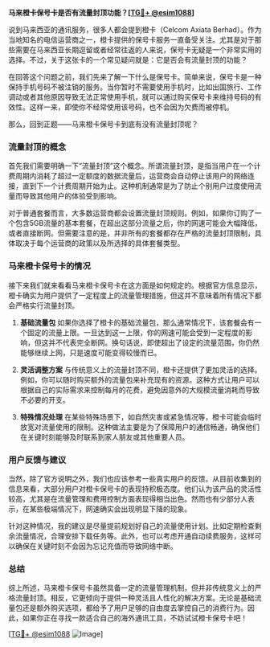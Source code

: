 **马来橙卡保号卡是否有流量封顶功能？[[TG💪+ @esim1088](https://t.me/s/esim1088)]**

说到马来西亚的通讯服务，很多人都会提到橙卡（Celcom Axiata Berhad）。作为当地知名的电信运营商之一，橙卡提供的保号卡服务一直备受关注。尤其是对于那些需要在马来西亚长期逗留或者经常往返的人来说，保号卡无疑是一个非常实用的选择。不过，关于这张卡的一个常见疑问就是：它是否会有流量封顶的功能？

在回答这个问题之前，我们先来了解一下什么是保号卡。简单来说，保号卡是一种保持手机号码不被注销的服务。当你暂时不需要使用手机时，比如出国旅行、工作调动或者其他原因导致无法正常使用手机，就可以通过购买保号卡来维持号码的有效性。这样一来，即使你不经常使用该号码，也不会因为欠费而被停机。

那么，回到正题——马来橙卡保号卡到底有没有流量封顶呢？

### 流量封顶的概念

首先我们需要明确一下“流量封顶”这个概念。所谓流量封顶，是指当用户在一个计费周期内消耗了超过一定额度的数据流量后，运营商会自动停止该用户的网络连接，直到下一个计费周期开始为止。这种机制通常是为了防止个别用户过度使用流量而导致其他用户的体验受到影响。

对于普通套餐而言，大多数运营商都会设置流量封顶规则。例如，如果你订购了一个包含5GB流量的基本套餐，在超出这部分流量之后，你的网速可能会大幅降低，或者直接断网。但需要注意的是，并非所有的套餐都存在严格的流量封顶限制，具体取决于每个运营商的政策以及所选择的具体套餐类型。

### 马来橙卡保号卡的情况

接下来我们就来看看马来橙卡保号卡在这方面是如何规定的。根据官方信息显示，橙卡确实为用户提供了一定程度上的流量管理措施，但这并不意味着所有情况下都会严格实行流量封顶。

1. **基础流量包**
   如果你选择了橙卡的基础流量包，那么通常情况下，该套餐会有一个固定的流量上限。一旦达到这一上限，你的网速可能会受到一定程度的影响，但这并不代表完全断网。换句话说，即使超出了设定的流量范围，你仍然能够继续上网，只是速度可能变得较慢而已。

2. **灵活调整方案**
   与传统意义上的流量封顶不同，橙卡还提供了更加灵活的选择。例如，你可以随时购买额外的流量包来补充现有的资源。这种方式让用户可以根据自己的实际需求来控制每月的花费，避免因意外的大规模流量消耗而导致不必要的开支。

3. **特殊情况处理**
   在某些特殊场景下，如自然灾害或紧急情况等，橙卡可能会临时放宽对流量使用的限制。这种做法主要是为了保障用户的通信畅通，确保他们在关键时刻能够及时联系到家人朋友或其他重要人员。

### 用户反馈与建议

当然，除了官方说明之外，我们也应该参考一些真实用户的反馈。从目前收集到的信息来看，大部分用户对橙卡保号卡的表现持积极态度。他们认为该产品的灵活性较高，尤其是在流量管理和费用控制方面表现得相当出色。然而也有少部分人表示，在某些极端情况下，网速确实会出现明显下降的现象。

针对这种情况，我的建议是尽量提前规划好自己的流量使用计划。比如定期检查剩余流量情况，合理安排下载任务等。此外，也可以考虑开通自动续费服务，这样可以确保在关键时刻不会因为忘记充值而导致网络中断。

### 总结

综上所述，马来橙卡保号卡虽然具备一定的流量管理机制，但并非传统意义上的严格流量封顶。相反，它更倾向于提供一种灵活且人性化的解决方案。无论是基础流量包还是额外购买选项，都给予了用户足够的自由度去掌控自己的消费行为。因此，如果你正在寻找一款适合自己的海外通讯工具，不妨试试橙卡保号卡吧！

[[TG💪+ @esim1088](https://t.me/s/esim1088) ![Image](https://i.postimg.cc/4NQfJmqS/Snipaste-2025-05-13-00-14-12.png)]